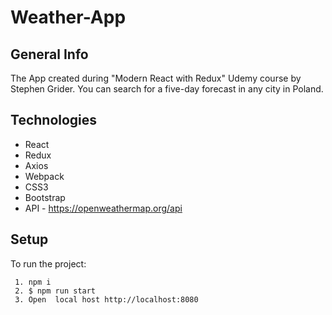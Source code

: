 # Weather-App

## General Info

The App created during "Modern React with Redux" Udemy course by Stephen Grider. You can search for a  five-day forecast in any city in Poland. 

## Technologies

- React
- Redux
- Axios
- Webpack
- CSS3
- Bootstrap
- API - https://openweathermap.org/api

## Setup

To run the project:
```
 1. npm i
 2. $ npm run start
 3. Open  local host http://localhost:8080
```
